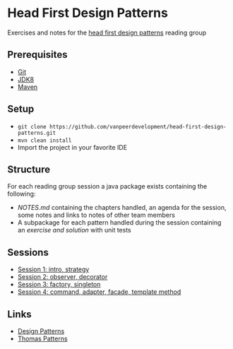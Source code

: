 # Head First Design Patterns
Exercises and notes for the [head first design patterns](http://www.headfirstlabs.com/books/hfdp/) reading group

## Prerequisites
- [Git](https://git-scm.com/downloads)
- [JDK8](http://www.oracle.com/technetwork/java/javase/downloads/jdk8-downloads-2133151.html)
- [Maven](https://maven.apache.org/download.cgi)

## Setup
- `git clone https://github.com/vanpeerdevelopment/head-first-design-patterns.git`
- `mvn clean install`
- Import the project in your favorite IDE

## Structure
For each reading group session a java package exists containing the following:
- *NOTES.md* containing the chapters handled, an agenda for the session, some notes and links to notes of other team members
- A subpackage for each pattern handled during the session containing an *exercise and solution* with unit tests

## Sessions
- [Session 1: intro, strategy](https://github.com/vanpeerdevelopment/head-first-design-patterns/blob/master/src/main/java/be/vanpeerdevelopment/designpatterns/session1/NOTES.md)
- [Session 2: observer, decorator](https://github.com/vanpeerdevelopment/head-first-design-patterns/blob/master/src/main/java/be/vanpeerdevelopment/designpatterns/session2/NOTES.md)
- [Session 3: factory, singleton](https://github.com/vanpeerdevelopment/head-first-design-patterns/blob/master/src/main/java/be/vanpeerdevelopment/designpatterns/session3/NOTES.md)
- [Session 4: command, adapter, facade, template method](https://github.com/vanpeerdevelopment/head-first-design-patterns/blob/master/src/main/java/be/vanpeerdevelopment/designpatterns/session4/NOTES.md)

## Links
- [Design Patterns](https://refactoring.guru/design-patterns)
- [Thomas Patterns](https://github.com/VanausloosThomas/PersonalDevelopment/blob/master/knowledge/DesignPatterns/README.md) 

